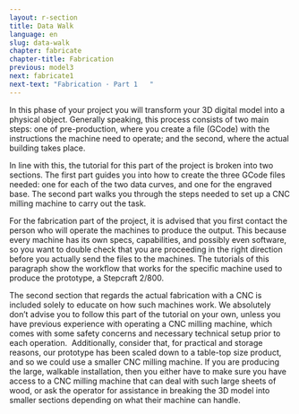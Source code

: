 ```yaml
---
layout: r-section
title: Data Walk
language: en
slug: data-walk
chapter: fabricate
chapter-title: Fabrication
previous: model3
next: fabricate1
next-text: "Fabrication · Part 1   "
---
```


In this phase of your project you will transform your 3D digital model into a physical object. Generally speaking, this process consists of two main steps: one of pre-production, where you create a file (GCode) with the instructions the machine need to operate; and the second, where the actual building takes place. 

In line with this, the tutorial for this part of the project is broken into two sections. The first part guides you into how to create the three GCode files needed: one for each of the two data curves, and one for the engraved base. The second part walks you through the steps needed to set up a CNC milling machine to carry out the task.

For the fabrication part of the project, it is advised that you first contact the person who will operate the machines to produce the output. This because every machine has its own specs, capabilities, and possibly even software, so you want to double check that you are proceeding in the right direction before you actually send the files to the machines. The tutorials of this paragraph show the workflow that works for the specific machine used to produce the prototype, a Stepcraft 2/800. 

The second section that regards the actual fabrication with a CNC is included solely to educate on how such machines work. We absolutely don’t advise you to follow this part of the tutorial on your own, unless you have previous experience with operating a CNC milling machine, which comes with some safety concerns and necessary technical setup prior to each operation. 
 Additionally, consider that, for practical and storage reasons, our prototype has been scaled down to a table-top size product, and so we could use a smaller CNC milling machine. If you are producing the large, walkable installation, then you either have to make sure you have access to a CNC milling machine that can deal with such large sheets of wood, or ask the operator for assistance in breaking the 3D model into smaller sections depending on what their machine can handle. 
